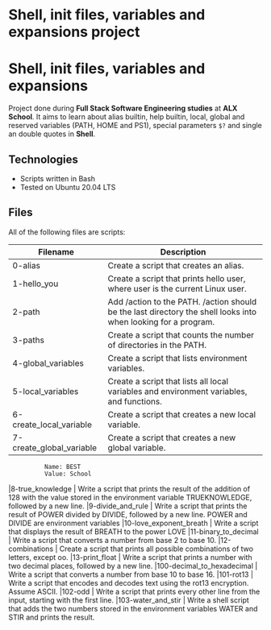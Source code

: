 # Shell, init files, variables and expansions project 
# Shell, init files, variables and expansions

Project done during **Full Stack Software Engineering studies** at **ALX School**. It aims to learn about alias builtin, help builtin, local, global and reserved variables (PATH, HOME and PS1), special parameters `$?` and single an double quotes in **Shell**.

## Technologies
* Scripts written in Bash
* Tested on Ubuntu 20.04 LTS

## Files
All of the following files are scripts:

| Filename | Description |
| -------- | ----------- |
|0-alias | Create a script that creates an alias.
|1-hello_you | Create a script that prints hello user, where user is the current Linux user.
|2-path | Add /action to the PATH. /action should be the last directory the shell looks into when looking for a program.
|3-paths | Create a script that counts the number of directories in the PATH.
|4-global_variables | Create a script that lists environment variables.
|5-local_variables | Create a script that lists all local variables and environment variables, and functions.
|6-create_local_variable | Create a script that creates a new local variable.
|7-create_global_variable | Create a script that creates a new global variable.
			  Name: BEST
			  Value: School
|8-true_knowledge | Write a script that prints the result of the addition of 128 with the value stored in the environment variable TRUEKNOWLEDGE, followed by a new line.
|9-divide_and_rule | Write a script that prints the result of POWER divided by DIVIDE, followed by a new line.
		   POWER and DIVIDE are environment variables
|10-love_exponent_breath | Write a script that displays the result of BREATH to the power LOVE
|11-binary_to_decimal | Write a script that converts a number from base 2 to base 10.
|12-combinations | Create a script that prints all possible combinations of two letters, except oo.
|13-print_float | Write a script that prints a number with two decimal places, followed by a new line.
|100-decimal_to_hexadecimal | Write a script that converts a number from base 10 to base 16.
|101-rot13 | Write a script that encodes and decodes text using the rot13 encryption. Assume ASCII.
|102-odd | Write a script that prints every other line from the input, starting with the first line.
|103-water_and_stir | Write a shell script that adds the two numbers stored in the environment variables WATER and STIR and prints the result.